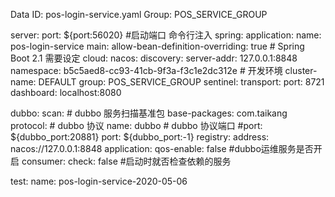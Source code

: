 Data ID: pos-login-service.yaml
Group: POS_SERVICE_GROUP

server:
  port: ${port:56020} #启动端口 命令行注入
spring:
  application:
    name: pos-login-service
  main:
    allow-bean-definition-overriding: true # Spring Boot 2.1 需要设定
  cloud:
    nacos:
      discovery:
        server-addr: 127.0.0.1:8848
        namespace: b5c5aed8-cc93-41cb-9f3a-f3c1e2dc312e # 开发环境
        cluster-name: DEFAULT
        group: POS_SERVICE_GROUP
    sentinel:
      transport:
        port: 8721
        dashboard: localhost:8080
        
dubbo:
  scan:
    # dubbo 服务扫描基准包
    base-packages: com.taikang
  protocol:
    # dubbo 协议
    name: dubbo
    # dubbo 协议端口
    #port: ${dubbo_port:20881}
    port: ${dubbo_port:-1}
  registry:
    address: nacos://127.0.0.1:8848
  application:
    qos-enable: false #dubbo运维服务是否开启
  consumer:
    check: false  #启动时就否检查依赖的服务

test: 
  name: pos-login-service-2020-05-06